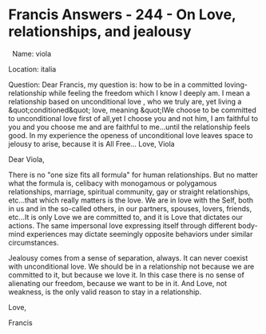 # Francis Answers - 244 - On Love, relationships, and jealousy



&nbsp;
Name: viola&nbsp;  

Location: italia&nbsp;  

Question: Dear Francis, my question is: how to be in a committed loving- relationship while feeling the freedom which I know I deeply am. I mean a relationship based on unconditional love , who we truly are, yet living a \&quot;conditioned\&quot; love, meaning \&quot;IWe choose to be committed to unconditional love first of all,yet I choose you and not him, I am faithful to you and you choose me and are faithful to me...until the relationship feels good. In my experience the openess of unconditional love leaves space to jelousy to arise, because it is All Free... Love, Viola









Dear Viola,









There is no &quot;one size fits all formula&quot; for human relationships. But no matter what the formula is, celibacy with monogamous or polygamous relationships, marriage, spiritual community, gay or straight relationships, etc...that which really matters is the love. We are in love with the Self, both in us and in the so-called others, in our partners, spouses, lovers, friends, etc...It is only Love we are committed to, and it is Love that dictates our actions. The same impersonal love expressing itself through different body-mind experiences may dictate seemingly opposite behaviors under similar circumstances. 







Jealousy comes from a sense of separation, always. It can never coexist with unconditional love. We should be in a relationship not because we are committed to it, but because we love it. In this case there is no sense of alienating our freedom, because we want to be in it. And Love, not weakness, is the only valid reason to stay in a relationship.















Love,












Francis  







  




















